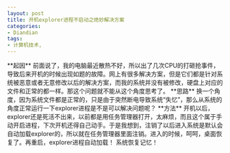 ```yaml
---
layout: post
title: 开机explorer进程不启动之绝妙解决方案
categories:
- Diandian
tags:
- 计算机技术, 
---
```

\*\*起因\*\* 前面说了，我的电脑最近散热不好，所以出了几次CPU的打砸抢事件，导致后来开机的时候出现如题的故障。网上有很多解决方案，但是它们都是针对系统被恶意或者无意修改以后的解决方案，而我的系统并没有被修改，硬盘上对应的文件和正常的都一样。那这个问题就不能从这个角度思考了。 \*\*思路\*\* 换一个角度，因为系统文件都是正常的，只是由于突然断电导致系统“失忆”，那么从系统的角度正常运行一下explorer进程是不是可以解决问题呢？ \*\*方法\*\* 开机以后，explorer还是死活不出来，以前都是用任务管理器打开，太麻烦，而且这个属于手动开启进程，下次开机还得自己动手。于是我想到，注销了以后进入系统是默认会自动加载explorer的，所以就在任务管理器里面注销。进入的时候，呵呵，桌面恢复了。再重启，explorer进程自动加载！ 系统恢复记忆！